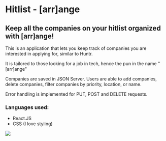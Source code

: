 # Hitlist - [arr]ange

## Keep all the companies on your hitlist organized with [arr]ange!

This is an application that lets you keep track of companies you are interested in applying for, similar to Huntr.

It is tailored to those looking for a job in tech, hence the pun in the name "[arr]ange"

Companies are saved in JSON Server. Users are able to add companies, delete companies, filter companies by priority, location, or name.

Error handling is implemented for PUT, POST and DELETE requests.

### Languages used:

- React.JS
- CSS (I love styling)

<img src="public/Screenshot 2025-02-24 at 4.53.00 PM.png">
